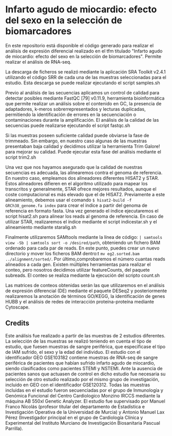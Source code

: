 # Infarto agudo de miocardio: efecto del sexo en la selección de biomarcadores

En este repositorio está disponible el código generado para realizar el análisis de expresión diferencial realizado en el tfm titulado 
"Infarto agudo de miocardio: efecto del sexo en la selección de biomarcadores". Permite realizar el análisis de RNA-seq.  

La descarga de ficheros se realizó mediante la aplicación SRA Toolkit v2.4.1 utilizando el código SRR de cada una de las muestras seleccionadas para el estudio. 
Esta descarga se puede realizar ejecutando el script samples.sh

Previo al análisis de las secuencias aplicamos un control de calidad para detectar posibles mediante FastQC [79] v0.11.9, herramienta bioinformática que permite 
realizar un análisis sobre el contenido en GC, la presencia de adaptadores, k-meros sobrerrepresentados y lecturas duplicadas, permitiendo la identificación de 
errores en la secuenciación o contaminaciones durante la amplificación.
El análisis de la calidad de las secuencias puede realizarse ejecutando el script fastqc.sh

Si las muestras  poseen suficiente calidad puede obviarse la fase de trimmeado. Sin embargo, en nuestro caso algunas de las muestras presentaban baja calidad y 
decidimos utilizar la herramienta Trim Galore! para mejorar su calidad.
Puede ejecutar esta fase del análisis mediante el script trim2.sh

Una vez que nos hayamos asegurado que la calidad de nuestras secuencias es adecuada, las alinearemos contra el genoma de referencia. En nuestro caso, empleamos 
dos alineadores diferentes HISAT2 y STAR. Estos alineadores difieren en el algoritmo utilizado para mapear los transcritos y generalmente, STAR ofrece mejores 
resultados, aunque el coste computacional es
más elevado que el de HISAT2.
Previamente a este alineamiento, debemos usar el comando `$ hisat2-build -f GRCh38_genome.fa index` para crear el indice a partir del genoma de referencia en formato 
fasta. Una vez generado el índice ejecutaremos el script hisat2.sh para alinear los reads al genoma de referencia. En caso de utilizar STAR, realizaremos el índice 
mediante el script indicestar.sh y el alineamiento mediante staralig.sh

Finalmente utilizaremos SAMtools mediante la línea de código: `| samtools view -Sb | samtools sort -o /desired/path`, obteniendo un fichero BAM ordenado para cada 
par de reads. En este punto, puedes crear un nuevo directorio y mover los ficheros BAM dentro:t `mv eg2.sorted.bam ../alignment/sorted/`. Por último,comprobaremos
el número cuantas reads alineados a cada gen. Existen múltiples herramientas para realizar el conteo, pero nosotros decidimos utilizar featureCounts, del paquete 
subreads. El conteo se realiza mediante la ejecución del scripto count.sh

Las matrices de conteos obtenidas serán las que utilizaremos en el análisis de expresión diferencial (DE) mediante el paquete DESeq2 y posteriormente realizaremos la
anotación de términos GO/KEGG, la identificación de genes HUBB y el análisis de redes de interacción proteína-proteína mediante Cytoscape.


## Credits

Este análisis fue realizado a partir de las muestras de 2 estudios diferentes. 
La selección de las muestras se realizó teniendo en cuenta el tipo de estudio, que fuesen muestras de sangre periférica, que especificase el tipo de IAM sufrido, 
el sexo y la edad del individuo.
El estudio con el identificador GEO GSE103182 contiene muestras de RNA-seq de sangre periférica de pacientes que habían sufrido infarto agudo de miocardio, siendo 
clasificados como pacientes STEMI y NSTEMI. 
Ante la ausencia de pacientes sanos que actuasen de control en dicho estudio fue necesaria su selección de otro estudio realizado por el mismo grupo de investigación,
incluido en GEO con el identificador GSE120312. 
Todas las muestras incluidas en el estudio fueron secuenciadas por el grupo de Inmunología y Genómica Funcional del Centro Cardiologico Monzino IRCCS mediante la 
máquina AB 550xl Genetic Analyzer.
El estudio fue supervisado por Manuel Franco Nicolás (profesor titular del departamento de Estadística e Investigación Operativa de la Universidad de Murcia) y 
Antonio Manuel Lax Pérez (Investigador principal en el grupo de Cardiología Clínica y Experimental del Instituto Murciano de Investigación Biosanitaria Pascual 
Parrilla). 


